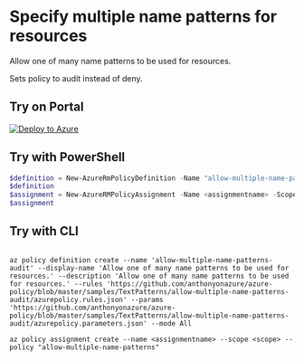 # Specify multiple name patterns for resources

Allow one of many name patterns to be used for resources.  

Sets policy to audit instead of deny.

## Try on Portal

[![Deploy to Azure](http://azuredeploy.net/deploybutton.png)](https://portal.azure.com/?feature.customportal=false&microsoft_azure_policy=true&microsoft_azure_policy_policyinsights=true&feature.microsoft_azure_security_policy=true&microsoft_azure_marketplace_policy=true#blade/Microsoft_Azure_Policy/CreatePolicyDefinitionBlade/uri/https%3A%2F%2Fgithub.com%2Fanthonyonazure%2Fazure-policy%2Fmaster%2Fsamples%2FTextPatterns%2Fallow-multiple-name-patterns%2Fazurepolicy.json)

## Try with PowerShell

````powershell
$definition = New-AzureRmPolicyDefinition -Name "allow-multiple-name-patterns-audit" -DisplayName "Allow one of many name patterns to be used for resources." -description "Allow one of many name patterns to be used for resources." -Policy 'https://github.com/anthonyonazure/azure-policy/blob/master/samples/TextPatterns/allow-multiple-name-patterns-audit/azurepolicy.rules.json' -Parameter 'https://github.com/anthonyonazure/azure-policy/blob/master/samples/TextPatterns/allow-multiple-name-patterns-audit/azurepolicy.parameters.json' -Mode All
$definition
$assignment = New-AzureRMPolicyAssignment -Name <assignmentname> -Scope <scope> -PolicyDefinition $definition
$assignment
````

## Try with CLI

````cli

az policy definition create --name 'allow-multiple-name-patterns-audit' --display-name 'Allow one of many name patterns to be used for resources.' --description 'Allow one of many name patterns to be used for resources.' --rules 'https://github.com/anthonyonazure/azure-policy/blob/master/samples/TextPatterns/allow-multiple-name-patterns-audit/azurepolicy.rules.json' --params 'https://github.com/anthonyonazure/azure-policy/blob/master/samples/TextPatterns/allow-multiple-name-patterns-audit/azurepolicy.parameters.json' --mode All

az policy assignment create --name <assignmentname> --scope <scope> --policy "allow-multiple-name-patterns" 
